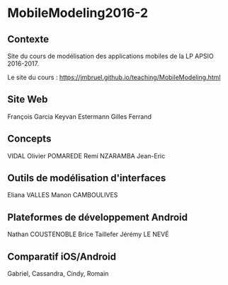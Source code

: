 # MobileModeling2016-2

## Contexte

Site du cours de modélisation des applications mobiles de la LP APSIO 2016-2017.

Le site du cours : https://jmbruel.github.io/teaching/MobileModeling.html

## Site Web

François Garcia
Keyvan Estermann
Gilles Ferrand

## Concepts

VIDAL Olivier
POMAREDE Remi
NZARAMBA Jean-Eric

## Outils de modélisation d'interfaces

Eliana VALLES
Manon CAMBOULIVES

## Plateformes de développement Android

Nathan COUSTENOBLE
Brice Taillefer
Jérémy LE NEVÉ

## Comparatif iOS/Android

Gabriel, Cassandra, Cindy, Romain
